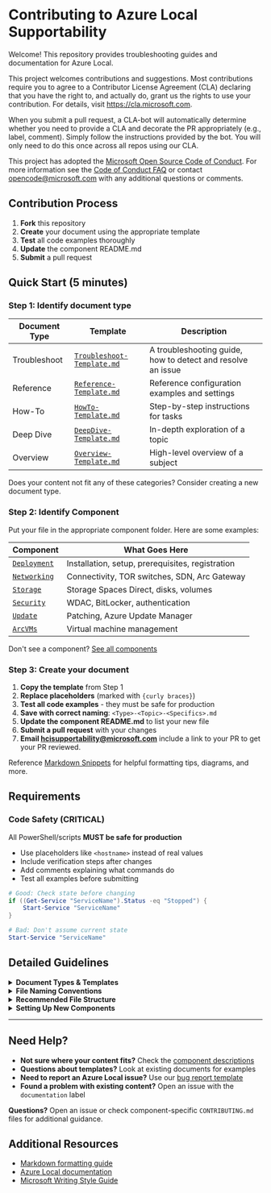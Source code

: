 # Contributing to Azure Local Supportability

Welcome! This repository provides troubleshooting guides and documentation for Azure Local.

This project welcomes contributions and suggestions.  Most contributions require you to agree to a
Contributor License Agreement (CLA) declaring that you have the right to, and actually do, grant us
the rights to use your contribution. For details, visit https://cla.microsoft.com.

When you submit a pull request, a CLA-bot will automatically determine whether you need to provide
a CLA and decorate the PR appropriately (e.g., label, comment). Simply follow the instructions
provided by the bot. You will only need to do this once across all repos using our CLA.

This project has adopted the [Microsoft Open Source Code of Conduct](https://opensource.microsoft.com/codeofconduct/).
For more information see the [Code of Conduct FAQ](https://opensource.microsoft.com/codeofconduct/faq/) or
contact [opencode@microsoft.com](mailto:opencode@microsoft.com) with any additional questions or comments.

## Contribution Process

1. **Fork** this repository
2. **Create** your document using the appropriate template
3. **Test** all code examples thoroughly
4. **Update** the component README.md
5. **Submit** a pull request

## Quick Start (5 minutes)

### Step 1: Identify document type

| Document Type | Template                                                               | Description                                                 |
| ------------- | ---------------------------------------------------------------------- | ----------------------------------------------------------- |
| Troubleshoot  | [`Troubleshoot-Template.md`](./TSG/Templates/Troubleshoot-Template.md) | A troubleshooting guide, how to detect and resolve an issue |
| Reference     | [`Reference-Template.md`](./TSG/Templates/Reference-Template.md)       | Reference configuration examples and settings               |
| How-To        | [`HowTo-Template.md`](./TSG/Templates/HowTo-Template.md)               | Step-by-step instructions for tasks                         |
| Deep Dive     | [`DeepDive-Template.md`](./TSG/Templates/DeepDive-Template.md)         | In-depth exploration of a topic                             |
| Overview      | [`Overview-Template.md`](./TSG/Templates/Overview-Template.md)         | High-level overview of a subject                            |

Does your content not fit any of these categories? Consider creating a new document type.

### Step 2: Identify Component

Put your file in the appropriate component folder. Here are some examples:

| Component                         | What Goes Here                                   |
| --------------------------------- | ------------------------------------------------ |
| [`Deployment`](./TSG/Deployment/) | Installation, setup, prerequisites, registration |
| [`Networking`](./TSG/Networking/) | Connectivity, TOR switches, SDN, Arc Gateway     |
| [`Storage`](./TSG/Storage/)       | Storage Spaces Direct, disks, volumes            |
| [`Security`](./TSG/Security/)     | WDAC, BitLocker, authentication                  |
| [`Update`](./TSG/Update/)         | Patching, Azure Update Manager                   |
| [`ArcVMs`](./TSG/ArcVMs/)         | Virtual machine management                       |

Don't see a component? [See all components](./README.md#table-of-contents)

### Step 3: Create your document

1. **Copy the template** from Step 1
2. **Replace placeholders** (marked with `{curly braces}`)
3. **Test all code examples** - they must be safe for production
4. **Save with correct naming**: `<Type>-<Topic>-<Specifics>.md`
5. **Update the component README.md** to list your new file
6. **Submit a pull request** with your changes
7. **Email hcisupportability@microsoft.com** include a link to your PR to get your PR reviewed.

Reference [Markdown Snippets](./TSG/Templates/Markdown-Snippets.md) for helpful formatting tips, diagrams, and more.

## Requirements

### Code Safety (CRITICAL)

All PowerShell/scripts **MUST be safe for production**

- Use placeholders like `<hostname>` instead of real values
- Include verification steps after changes
- Add comments explaining what commands do
- Test all examples before submitting

```powershell
# Good: Check state before changing
if ((Get-Service "ServiceName").Status -eq "Stopped") {
    Start-Service "ServiceName"
}

# Bad: Don't assume current state
Start-Service "ServiceName"
```

## Detailed Guidelines

<details>
<summary><strong>Document Types & Templates</strong></summary>

| Document Type    | Purpose                                         | Template                                                               | Structure                                              |
| ---------------- | ----------------------------------------------- | ---------------------------------------------------------------------- | ------------------------------------------------------ |
| **Troubleshoot** | Help users fix specific errors or problems      | [`Troubleshoot-Template.md`](./TSG/Templates/Troubleshoot-Template.md) | Symptoms → Root Cause → Resolution → Prevention        |
| **Reference**    | Provide configuration examples and settings     | [`Reference-Template.md`](./TSG/Templates/Reference-Template.md)       | Overview → Configuration → Examples → Validation       |
| **How-To**       | Step-by-step instructions                       | [`HowTo-Template.md`](./TSG/Templates/HowTo-Template.md)               | Prerequisites → Steps → Verification → Next Steps      |
| **Deep Dive**    | Technical explanations and architecture details | [`DeepDive-Template.md`](./TSG/Templates/DeepDive-Template.md)         | Overview → Technical Details → Examples → References   |
| **Overview**     | High-level introductions and summaries          | [`Overview-Template.md`](./TSG/Templates/Overview-Template.md)         | Introduction → Key Concepts → Architecture → Resources |

</details>

<details>
<summary><strong>File Naming Conventions</strong></summary>

File names should be CamelCase with hyphens as spaces. Topic should categorize the content.

```
Type-Topic-Specifics.md
```

**Examples:**

- `Troubleshoot-SDNExpress-HealthAlert-HostNotConnectedToController`
- `Reference-TOR-Disaggregated-Switched-Storage`
</details>

<details>
<summary><strong>Recommended File Structure</strong></summary>

### Recommended Structure

```
TSG/
└── [Component]/
    ├── README.md                    # Component overview and TOC
    ├── CONTRIBUTING.md              # Component-specific guidelines
    ├── [Topic-Area-1]/
    │   ├── images/                  # Screenshots, diagrams
    │   ├── examples/                # Config files, scripts
    │   ├── Reference-[Topic]-[Specific].md
    │   ├── Troubleshoot-[Topic]-[Specific].md
    │   └── HowTo-[Topic]-[Specific].md
    └── [Topic-Area-2]/
        ├── images/
        ├── DeepDive-[Topic]-[Specific].md
        └── Overview-[Topic]-[Specific].md
```

### Images and Assets

- Place images in `images/` folder within the relevant topic area
- Use descriptive filenames: `deployment-error-screenshot.png`
- Optimize image sizes for web viewing

</details>

<details>
<summary><strong>Setting Up New Components</strong></summary>

When creating a new component area:

1. **Copy template files**:

   - [`TSG/Templates/Component/README-Template.md`](./TSG/Templates/Component/README-Template.md) → `TSG/{ComponentName}/README.md`
   - [`TSG/Templates/Component/CONTRIBUTING-Template.md`](./TSG/Templates/Component/CONTRIBUTING-Template.md) → `TSG/{ComponentName}/CONTRIBUTING.md`

2. **Customize templates**:

   - Replace `{COMPONENT_NAME}` with your component name
   - Define topic areas specific to your component
   - Update folder structure as needed

3. **Update main README**:
   - Add your component to the [Table of Contents](./README.md#table-of-contents)

</details>

---

## Need Help?

- **Not sure where your content fits?** Check the [component descriptions](./README.md#table-of-contents)
- **Questions about templates?** Look at existing documents for examples
- **Need to report an Azure Local issue?** Use our [bug report template](./.github/ISSUE_TEMPLATE/bug_report.md)
- **Found a problem with existing content?** Open an issue with the `documentation` label

**Questions?** Open an issue or check component-specific `CONTRIBUTING.md` files for additional guidance.

## Additional Resources

- [Markdown formatting guide](./TSG/Templates/Markdown-Snippets.md)
- [Azure Local documentation](https://learn.microsoft.com/azure/azure-local/)
- [Microsoft Writing Style Guide](https://learn.microsoft.com/style-guide/)
